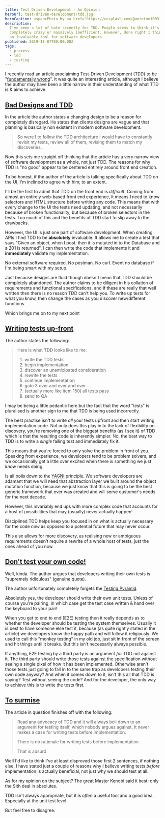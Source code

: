 ```yaml
---
title: Test Driven Development - An Opinion
heroUrl: test-driven-development/tdd.jpg
heroCaption: <span>Photo by <a href="https://unsplash.com/@antoine1003?utm_source=unsplash&amp;utm_medium=referral&amp;utm_content=creditCopyText">Antoine Dautry</a> on <a href="/s/photos/test?utm_source=unsplash&amp;utm_medium=referral&amp;utm_content=creditCopyText">Unsplash</a></span>
description:
  I've seen a lot of hate recently for TDD. People seems to think it's either
  completely crazy or massively inefficient. However, done right I think it is
  an invaluable tool for software developers
published: 2019-11-07T00:00:00Z
tags: 
  - process
  - tdd
  - testing
---
```


I recently read an article proclaiming Test-Driven Development (TDD) to be
"[fundamentally wrong](https://hackernoon.com/test-driven-development-is-fundamentally-wrong-hor3z4d)".
It was quite an interesting article, although I believe the author may have been
a little narrow in their understanding of what TTD is & aims to achieve.

## [Bad Designs and TDD](#bad-designs-and-tdd)

In the article the author states a changing design to be a reason for completely
disregard. He states that clients designs are vague and that planning is
basically non existent in modern software development.

> So were I to follow the TDD architecture I would have to constantly revisit my
> tests, review all of them, revising them to match my discoveries.

Now this sets me straight off thinking that the article has a very narrow view
of software development as a whole, not just TDD. The reasons for why TDD is "no
good" appear to be centered entirely around front end creation.

To be honest, if the author of the article is talking specifically about TDD on
the UI, I'm inclined to agree with him; to an extent.

I'll be the first to admit that TDD on the front end is _difficult_. Coming from
almost an entirely web-based front end experience, it means I need to know
selectors and HTML structure before writing any code. This means that with every
change to the UI the tests need updating, and not necessarily because of broken
functionality, but because of broken selectors in the tests. Too much of this
and the benefits of TDD start to slip away to the drawbacks.

However, the UI is just one part of software development. When creating APIs I
find TDD to be **absolutely** invaluable. It allows me to create a test that
says "Given an object, when I post, then it is mutated in to the Database and a
201 is returned". I can then write the code that implements it and
**immediately** validate my implementation.

No external software required. No postman. No curl. Event no database if I'm
being smart with my setup.

Just because designs are fluid though doesn't mean that TDD should be completely
abandoned. The author claims to be diligent in his collation of requirements and
functional specifications, and if these are really that well written then there
is no reason TDD can't help you. To write up tests for what you know, then
change the cases as you discover new/different functions.

Which brings me on to my next point

## [Writing tests up-front](#writing-tests-up-front)

The author states the following:

> Here is what TDD looks like to me:
>
> 1. write the TDD tests
> 1. begin implementation
> 1. discover an unanticipated consideration
> 1. rewrite the tests
> 1. continue implementation
> 1. goto 3 over and over and over …
> 1. (actually more like item 150) all tests pass
> 1. send to QA

I may be being a little pedantic here but the fact that the word "tests" is
pluralised is another sign to me that TDD is being used incorrectly.

The best practise isn't to write _all_ your tests upfront and then start writing
implementation code. Not only does this play in to the lack of flexibility on
discovery, you're removing one of the biggest benefits (as I see it) of TDD
which is that the resulting code is inherently simpler. No, the best way to TDD
is to write a _single_ failing test and immediately fix it.

This means that you're forced to only solve the problem in front of you.
Speaking from experience, we developers tend to be problem solvers, and we
occasionally get a little over excited when there is something we just _know_
needs doing.

Is all boils down to the
[YAGNI](https://en.wikipedia.org/wiki/You_aren%27t_gonna_need_it) principle. We
software developers are adamant that we will need that abstraction layer we
built around the object mutation function, because we just know that this is
going to be the best generic framework that ever was created and will serve
customer's needs for the next decade.

However, this invariably end ups with more complex code that accounts for a host
of possibilities that may (usually) never actually happen!

Disciplined TDD helps keep you focused in on what is actually necessary for the
code _now_ as opposed to a potential future that may never occur.

This also allows for more discovery, as realising new or ambiguous requirements
doesn't require a rewrite of a whole host of tests, just the ones ahead of you
now.

## [Don't test your own code!](#dont-test-your-own-code)

Well, kinda. The author argues that developers writing their own tests is
"supremely ridiculous" (genuine quote).

The author unfortunately completely forgets the
[Testing Pyramid](https://martinfowler.com/articles/practical-test-pyramid.html).

Absolutely yes, the developer should write their own unit tests. Unless of
course you're pairing, in which case get the test case written & hand over the
keyboard to your pair!

When you get to end to end (E2E) testing then it really depends as to whether
the developer should be testing the system themselves. Usually it is best to
have someone else test it, because (as quite rightly stated in the article) we
developers know the happy path and will follow it religiously. We used to call
this "monkey testing" in my old job, just sit in front of the screen and hit
things until it breaks. But this isn't necessarily always possible.

If anything, E2E testing by a third party is an argument _for_ TDD not against
it. The third party should write those tests against the specification without
seeing a single pixel of how it has been implemented. Otherwise aren't those
tests just going to fall in to the same trap as developers testing their own
code anyway? And when it comes down to it, isn't this all that TDD is saying?
Test without seeing the code? And for the developer, the only way to achieve
this is to write the tests first.

## [To surmise](#to-surmise)

The article in question finishes off with the following:

> Read any advocacy of TDD and it will always boil down to an argument for
> testing itself, which nobody argues against. It never makes a case for writing
> tests before implementation.
>
> There is no rationale for writing tests before implementation.
>
> That is absurd.

Well I'd like to think I've at least disproved those first 2 sentences, if
nothing else. I have stated just a couple of reasons why I believe writing tests
_before_ implementation is actually beneficial, not just why we should test at
all.

As for my opinion on the subject? The great Master Kenobi said it best: only the
Sith deal in absolutes.

TDD isn't always appropriate, but it is _often_ a useful tool and a good idea.
Especially at the unit test level.

But feel free to disagree.
